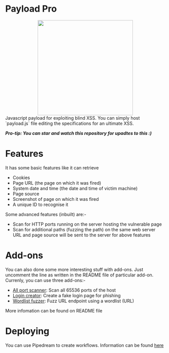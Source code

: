 # Payload Pro
<div align=center>
<img src="https://raw.githubusercontent.com/shriyanss/payload-pro/main/logo.jpg" width="300px" height="300px">
</div>
Javascript payload for exploiting blind XSS. You can simply host `payload.js` file editing the specifications for an ultimate XSS.

***Pro-tip: You can star and watch this repository for upadtes to this :)***

# Features
It has some basic features like it can retrieve
- Cookies
- Page URL (the page on which it was fired)
- System date and time (the date and time of victim machine)
- Page source
- Screenshot of page on which it was fired
- A unique ID to recognise it

Some advanced features (inbuilt) are:-
- Scan for HTTP ports running on the server hosting the vulnerable page
- Scan for additional paths (fuzzing the path) on the same web server
URL and page source will be sent to the server for above features

# Add-ons
You can also done some more interesting stuff with add-ons. Just uncomment the line as written in the README file of particular add-on. Currenly, you can use three add-ons:-
- [All port scanner](https://github.com/shriyanss/payload-pro/tree/main/addons/all_port_scanner): Scan all 65536 ports of the host
- [Login creator](https://github.com/shriyanss/payload-pro/tree/main/addons/login_creator): Create a fake login page for phishing
- [Wordlist fuzzer](https://github.com/shriyanss/payload-pro/tree/main/addons/wordlist_fuzzer): Fuzz URL endpoint using a wordlist (URL)

More infomation can be found on README file

# Deploying
You can use Pipedream to create workflows. Information can be found [here](https://github.com/shriyanss/payload-pro/blob/main/webhook.md)

<!-- # :)
Feel free to follow me
- Twitter: [@ss0x00](https://twitter.com/ss0x00)
- Linkedin: [@Shriyans Sudhi](https://www.linkedin.com/in/shriyans-s-a62826216/)
- Medium: [@shriyanssudhi](https://shriyanssudhi.medium.com)
-->
